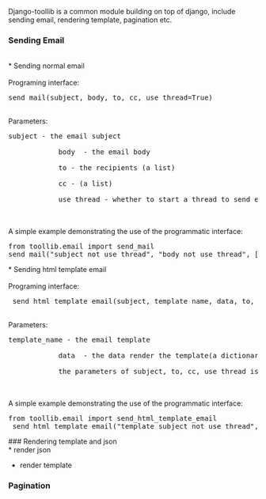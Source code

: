 Django-toollib is a common module building on top of django, include sending email, rendering template, pagination etc. 

### Sending Email
<br/>
* Sending normal email  <br/>
<br/>
Programing interface: <pre>send_mail(subject, body, to, cc, use_thread=True)</pre> <br/>
Parameters: <pre>subject - the email subject <br/>
            body  - the email body <br/>
            to - the recipients (a list) <br/>
            cc - (a list) <br/>
            use_thread - whether to start a thread to send email </pre> <br/>
<br/>
A simple example demonstrating the use of the programmatic interface:
<pre>
from toollib.email import send_mail
send_mail("subject_not_use_thread", "body_not_use_thread", ["xxx@funshion.com"], [], False)
</pre>
* Sending html template email <br/>
<br/>
Programing interface:<pre> send_html_template_email(subject, template_name, data, to, cc, use_thread=True)</pre> <br/>
Parameters: <pre>template_name - the email template <br/>
            data  - the data render the template(a dictionary) <br/>
            the parameters of subject, to, cc, use_thread is the same as sending noraml email.</pre> <br/>
<br/>            
A simple example demonstrating the use of the programmatic interface:
<pre>
from toollib.email import send_html_template_email
 send_html_template_email("template_subject_not_use_thread", 'email.html', {'username':'test'}, ["xxx@funshion.com"], [], False)
</pre>
### Rendering template and json
<br/>
* render json <br/>

* render template  <br/>

### Pagination 
<br/>